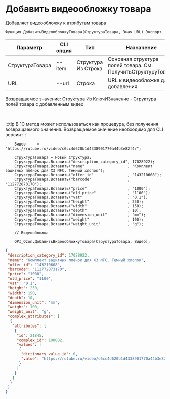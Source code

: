 ﻿---
sidebar_position: 25
---

# Добавить видеообложку товара
 Добавляет видеообложку к атрибутам товара



`Функция ДобавитьВидеообложкуТовара(СтруктураТовара, Знач URL) Экспорт`

  | Параметр | CLI опция | Тип | Назначение |
  |-|-|-|-|
  | СтруктураТовара | --item | Структура Из Строка | Основная структура полей товара. См. ПолучитьСтруктуруТовара |
  | URL | --url | Строка | URL к видеообложке для добавления |

  
  Возвращаемое значение:   Структура Из КлючИЗначение - Структура полей товара с добавленным видео

<br/>

:::tip
В 1С метод может использоваться как процедура, без получения возвращаемого значения. Возвращаемое значение необходимо для CLI версии
:::
<br/>


```bsl title="Пример кода"
    Видео     = "https://rutube.ru/video/c6cc4d620b1d4338901770a44b3e82f4/";

    СтруктураТовара = Новый Структура;
    СтруктураТовара.Вставить("description_category_id", 17028922);
    СтруктураТовара.Вставить("name"                   , "Комплект защитных плёнок для X3 NFC. Темный хлопок");
    СтруктураТовара.Вставить("offer_id"               , "143210608");
    СтруктураТовара.Вставить("barcode"                , "112772873170");
    СтруктураТовара.Вставить("price"                  , "1000");
    СтруктураТовара.Вставить("old_price"              , "1100");
    СтруктураТовара.Вставить("vat"                    , "0.1");
    СтруктураТовара.Вставить("height"                 , 250);
    СтруктураТовара.Вставить("width"                  , 150);
    СтруктураТовара.Вставить("depth"                  , 10);
    СтруктураТовара.Вставить("dimension_unit"         , "mm");
    СтруктураТовара.Вставить("weight"                 , 100);
    СтруктураТовара.Вставить("weight_unit"            , "g");

    // Видеообложка

    OPI_Ozon.ДобавитьВидеообложкуТовара(СтруктураТовара, Видео);
```
    



```json title="Результат"
{
 "description_category_id": 17028922,
 "name": "Комплект защитных плёнок для X3 NFC. Темный хлопок",
 "offer_id": "143210608",
 "barcode": "112772873170",
 "price": "1000",
 "old_price": "1100",
 "vat": "0.1",
 "height": 250,
 "width": 150,
 "depth": 10,
 "dimension_unit": "mm",
 "weight": 100,
 "weight_unit": "g",
 "complex_attributes": [
  {
   "attributes": [
    {
     "id": 21845,
     "complex_id": 100002,
     "values": [
      {
       "dictionary_value_id": 0,
       "value": "https://rutube.ru/video/c6cc4d620b1d4338901770a44b3e82f4/"
      }
     ]
    }
   ]
  }
 ]
}
```
